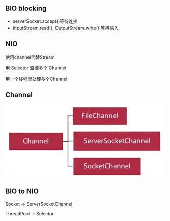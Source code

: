 

## BIO blocking
- serverSocket.accept()等待连接
- InputStream.read(), OutputStream.write() 等待输入

## NIO
使用channel代替Stream

用 Selector 监控多个 Channel

用一个线程里处理多个Channel

## Channel
![](./_images/channel.png)



## BIO to NIO
Socket -> ServerSocketChannel

ThreadPool -> Selector



